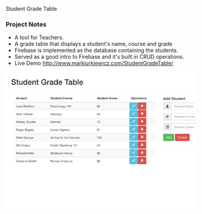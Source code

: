 Student Grade Table

### Project Notes
* A tool for Teachers.
* A grade table that displays a student's name, course and grade
* Firebase is implemented as the database containing the students.
* Served as a good intro to Firebase and it's built in CRUD operations.
* Live Demo http://www.markjurkiewicz.com/StudentGradeTable/

![screen shot of grade table](/images/sgt.png?raw=true "screnshot of grade table")
